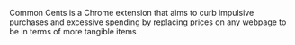 Common Cents is a Chrome extension that aims to curb impulsive purchases and excessive spending by replacing prices on any webpage to be in terms of more tangible items
